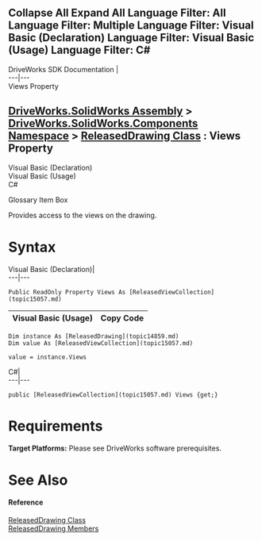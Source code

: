        

 Collapse All Expand All  Language Filter: All  Language Filter: Multiple  Language Filter: Visual Basic (Declaration) Language Filter: Visual Basic (Usage) Language Filter: C#  
---  
DriveWorks SDK Documentation  |   
---|---  
Views Property   
  
[DriveWorks.SolidWorks Assembly](topic13342.md) > [DriveWorks.SolidWorks.Components Namespace](topic13925.md) > [ReleasedDrawing Class](topic14859.md) : Views Property  
---  
  
Visual Basic (Declaration)    
Visual Basic (Usage)    
C# 

Glossary Item Box

Provides access to the views on the drawing. 

# Syntax

Visual Basic (Declaration)|   
---|---  
      
    
    Public ReadOnly Property Views As [ReleasedViewCollection](topic15057.md)  
  
Visual Basic (Usage)| Copy Code  
---|---  
      
    
    Dim instance As [ReleasedDrawing](topic14859.md)
    Dim value As [ReleasedViewCollection](topic15057.md)
     
    value = instance.Views  
  
C#|   
---|---  
      
    
    public [ReleasedViewCollection](topic15057.md) Views {get;}  
  
# Requirements

**Target Platforms:** Please see DriveWorks software prerequisites.

# See Also

#### Reference

[ReleasedDrawing Class](topic14859.md)   
[ReleasedDrawing Members](topic14860.md)


